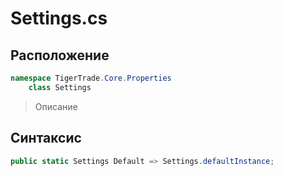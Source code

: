 
# Settings.cs
## Расположение
```csharp
namespace TigerTrade.Core.Properties  
    class Settings
```

> Описание

## Синтаксис
```csharp
public static Settings Default => Settings.defaultInstance;
```
